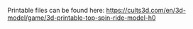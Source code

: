 Printable files can be found here: https://cults3d.com/en/3d-model/game/3d-printable-top-spin-ride-model-h0

